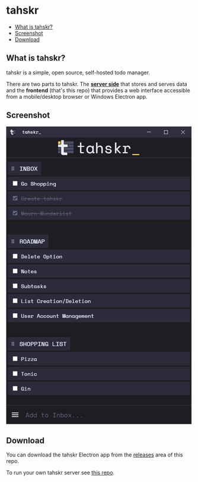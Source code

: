# tahskr

* [What is tahskr?](#what-is-tahskr)
* [Screenshot](#screenshot)
* [Download](#download)

## What is tahskr?
tahskr is a simple, open source, self-hosted todo manager.

There are two parts to tahskr. The [**server side**](https://github.com/Dullage/tahskr-server) that stores and serves data and the **frontend** (that's this repo) that provides a web interface accessible from a mobile/desktop browser or Windows Electron app.

## Screenshot

![Screenshot](/docs/screenshot.png)

## Download
You can download the tahskr Electron app from the [releases](https://github.com/Dullage/tahskr/releases) area of this repo.

To run your own tahskr server see [this repo](https://github.com/Dullage/tahskr-server).
